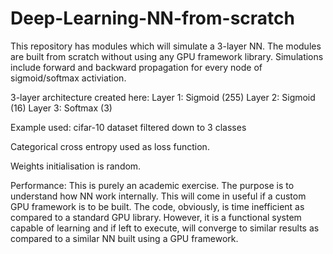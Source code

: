 # Deep-Learning-NN-from-scratch
This repository has modules which will simulate a 3-layer NN. The modules are built from scratch without using any GPU framework library. Simulations include forward and backward propagation for every node of sigmoid/softmax activiation.

3-layer architecture created here: Layer 1: Sigmoid (255)
                                   Layer 2: Sigmoid (16)
                                   Layer 3: Softmax (3)

Example used: cifar-10 dataset filtered down to 3 classes

Categorical cross entropy used as loss function.

Weights initialisation is random.

Performance:
This is purely an academic exercise. The purpose is to understand how NN work internally. This will come in useful if a custom GPU framework is to be built. The code, obviously, is time inefficient as compared to a standard GPU library. However, it is a functional system capable of learning and if left to execute, will converge to similar results as compared to a similar NN built using a GPU framework.
